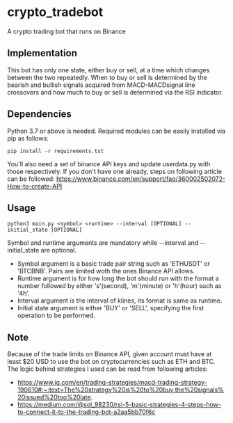 # crypto_tradebot
A crypto trading bot that runs on Binance
## Implementation
This bot has only one state, either buy or sell, at a time which changes between the two repeatedly. When to buy or sell is determined by the bearish and bullish signals acquired from MACD-MACDsignal line crossovers and how much to buy or sell is determined via the RSI indicator.
## Dependencies
Python 3.7 or above is needed. Required modules can be easily installed via pip as follows:
```
pip install -r requirements.txt
```
You'll also need a set of binance API keys and update userdata.py with those respectively. If you don't have one already, steps on following article can be followed: https://www.binance.com/en/support/faq/360002502072-How-to-create-API
## Usage
```
python3 main.py <symbol> <runtime> --interval [OPTIONAL] --initial_state [OPTIONAL]
```
Symbol and runtime arguments are mandatory while --interval and --initial_state are optional. 
- Symbol argument is a basic trade pair string such as 'ETHUSDT' or 'BTCBNB'. Pairs are limited woth the ones Binance API allows.
- Runtime argument is for how long the bot should run with the format a number followed by either 's'(second), 'm'(minute) or 'h'(hour) such as '4h'.
- Interval argument is the interval of klines, its format is same as runtime.
- Initial state argument is either 'BUY' or 'SELL', specifying the first operation to be performed.
## Note
Because of the trade limits on Binance API, given account must have at least $20 USD to use the bot on cryptocurrencies such as ETH and BTC. \
The logic behind strategies I used can be read from following articles:
- https://www.ig.com/en/trading-strategies/macd-trading-strategy-190610#:~:text=The%20strategy%20is%20to%20buy,the%20signals%20issued%20too%20late.
- https://medium.com/@sol_98230/rsi-5-basic-strategies-4-steps-how-to-connect-it-to-the-trading-bot-a2aa5bb70f6c
